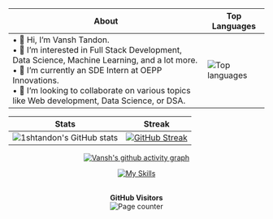 <div align="center">
  
| About                                                                                                                                          | Top Languages                                                                                                     |
|-----------------------------------------------------------------------------------------------------|---------------------------------------------------------------------------------------------------------|
| • 👋 Hi, I’m Vansh Tandon.<br>• 👀 I’m interested in Full Stack Development, Data Science, Machine Learning, and a lot more.<br>• 🌱 I’m currently an SDE Intern at OEPP Innovations.<br>• 💞️ I’m looking to collaborate on various topics like Web development, Data Science, or DSA.<br> |![Top languages](https://github-readme-stats-sigma-five.vercel.app/api/top-langs/?username=1shtandon&theme=tokyonight&show_icons=true) |

|     Stats                                                                                                         |     Streak                                                                                              |
|-----------------------------------------------------------------------------------------------------------------------|---------------------------------------------------------------------------------------------------------------------|
| ![1shtandon's GitHub stats](https://github-readme-stats-sigma-five.vercel.app/api?username=1shtandon&theme=tokyonight&show_icons=true) | [![GitHub Streak](https://streak-stats.demolab.com?user=1shtandon&theme=tokyonight)](https://git.io/streak-stats)

<!-- <img src="https://github.com/1shtandon/1shtandon/blob/main/NUX_Octodex.gif" width="250" height="250" style="border-radius:50%"/> -->
[![Vansh's github activity graph](https://github-readme-activity-graph.cyclic.app/graph?username=1shtandon&theme=tokyo-night&area=true&hide_border=true)](https://github.com/ashutosh00710/github-readme-activity-graph)
<!-- github-compacet, tokyo-night -->
  
  [![My Skills](https://skillicons.dev/icons?i=c,cpp,git,github,react,html,css,javascript,java,matlab,mysql,py,tensorflow)]()
  
  <p align="center">

  <br>
  <b>GitHub Visitors</b>
  <br>
  <img alt="Page counter" src="https://profile-counter.glitch.me/1shtandon/count.svg">
</p>


<!--   <br>![](https://hit.yhype.me/github/profile?user_id=77008411) -->
</div>

